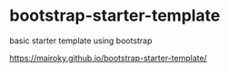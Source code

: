 # bootstrap-starter-template
basic starter template using bootstrap

https://mairoky.github.io/bootstrap-starter-template/

